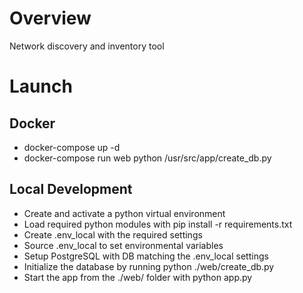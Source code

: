 # Overview
Network discovery and inventory tool

# Launch

## Docker

- docker-compose up -d
- docker-compose run web python /usr/src/app/create_db.py

## Local Development

- Create and activate a python virtual environment
- Load required python modules with pip install -r requirements.txt
- Create .env_local with the required settings
- Source .env_local to set environmental variables
- Setup PostgreSQL with DB matching the .env_local settings
- Initialize the database by running python ./web/create_db.py
- Start the app from the ./web/ folder with python app.py